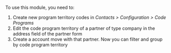 To use this module, you need to:

1. Create new program territory codes in *Contacts \> Configuration \> Code Programs*
2. Edit the code program territory of a partner of type company in the address field of the partner form
3. Create a account move with that partner. Now you can filter and group by code program territory

